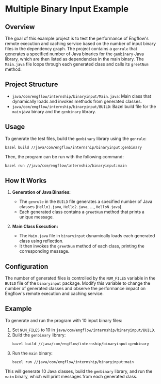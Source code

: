 # Multiple Binary Input Example

## Overview

The goal of this example project is to test the performance of Engflow's remote execution and caching service based on the number of input binary files in the dependency graph. The project contains a `genrule` that generates a specified number of Java binaries for the `genbinary` Java library, which are then listed as dependencies in the main binary. The `Main.java` file loops through each generated class and calls its `greetNum` method.

## Project Structure

- `java/com/engflow/internship/binaryinput/Main.java`: Main class that dynamically loads and invokes methods from generated classes.
- `java/com/engflow/internship/binaryinput/BUILD`: Bazel build file for the `main` java binary and the `genbinary` library.

## Usage

To generate the test files, build the `genbinary` library using the `genrule`:
```sh
bazel build //java/com/engflow/internship/binaryinput:genbinary
```

Then, the program can be run with the following command:
```sh
bazel run //java/com/engflow/internship/binaryinput:main
```

## How It Works

1. **Generation of Java Binaries:**
    - The `genrule` in the `BUILD` file generates a specified number of Java classes (`Hello1.java`, `Hello2.java`, ..., `HelloN.java`).
    - Each generated class contains a `greetNum` method that prints a unique message.

2. **Main Class Execution:**
    - The `Main.java` file in `binaryinput` dynamically loads each generated class using reflection.
    - It then invokes the `greetNum` method of each class, printing the corresponding message.

## Configuration

The number of generated files is controlled by the `NUM_FILES` variable in the `BUILD` file of the `binaryinput` package. Modify this variable to change the number of generated classes and observe the performance impact on Engflow's remote execution and caching service.

## Example

To generate and run the program with 10 input binary files:

1. Set `NUM_FILES` to 10 in `java/com/engflow/internship/binaryinput/BUILD`.
2. Build the `genbinary` library:
   ```sh
   bazel build //java/com/engflow/internship/binaryinput:genbinary
   ```
3. Run the `main` binary:
   ```sh
   bazel run //java/com/engflow/internship/binaryinput:main
   ```

This will generate 10 Java classes, build the `genbinary` library, and run the `main` binary, which will print messages from each generated class.